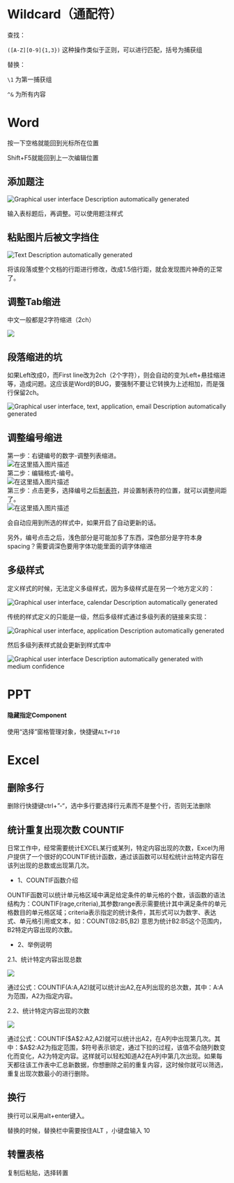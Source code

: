 # Wildcard（通配符）

查找：

`([A-Z][0-9]{1,3})` 这种操作类似于正则，可以进行匹配，括号为捕获组

替换：

`\1` 为第一捕获组

`^&` 为所有内容

# Word

按一下空格就能回到光标所在位置

Shift+F5就能回到上一次编辑位置

## 添加题注

![Graphical user interface Description automatically generated](../attachments/f6900c3da018b866d40387f299d60a83.png)

输入表标题后，再调整。可以使用题注样式

## 粘贴图片后被文字挡住

![Text Description automatically generated](../attachments/b157535576d0002b47b6a7543abde445.png)

将该段落或整个文档的行距进行修改，改成1.5倍行距，就会发现图片神奇的正常了。

## 调整Tab缩进

中文一般都是2字符缩进（2ch）

![](../attachments/8a700602a54092862fbe861e337c375f.png)

## 段落缩进的坑

如果Left改成0，而First line改为2ch（2个字符），则会自动的变为Left+悬挂缩进等，造成问题。这应该是Word的BUG，要强制不要让它转换为上述相加，而是强行保留2ch。

![Graphical user interface, text, application, email Description automatically generated](../attachments/1e1741beeb167cd6f7d2405e6c1fa975.png)

## 调整编号缩进

第一步：右键编号的数字-调整列表缩进。  
![在这里插入图片描述](../attachments/bb07905e6eb3b1397e7136a46886355e.png)  
第二步：编辑格式-编号。  
![在这里插入图片描述](../attachments/502c596f681092fcb2b00d180d7ae854.png)  
第三步：点击更多，选择编号之后[制表符](https://so.csdn.net/so/search?q=%E5%88%B6%E8%A1%A8%E7%AC%A6&spm=1001.2101.3001.7020)，并设置制表符的位置，就可以调整间距了。  
![在这里插入图片描述](../attachments/8ff1bac0012239f5e76e23b3d086e041.png)

会自动应用到所选的样式中，如果开启了自动更新的话。

另外，编号点击之后，浅色部分是可能加多了东西，深色部分是字符本身spacing？需要调深色要用字体功能里面的调字体缩进

## 多级样式

定义样式的时候，无法定义多级样式，因为多级样式是在另一个地方定义的：

![Graphical user interface, calendar Description automatically generated](../attachments/9600354a80010512aba8ff696c073af4.png)

传统的样式定义的只能是一级，然后多级样式通过多级列表的链接来实现：

![Graphical user interface, application Description automatically generated](../attachments/65729db6d5041819592388b3cd97ca79.png)

然后多级列表样式就会更新到样式库中

![Graphical user interface Description automatically generated with medium confidence](../attachments/f58053aebc4a367dba3f4568e6046917.png)

# PPT

#### 隐藏指定Component

使用“选择”窗格管理对象，快捷键`ALT+F10`





# Excel

## 删除多行

删除行快捷键ctrl+”-“，选中多行要选择行元素而不是整个行，否则无法删除

## 统计重复出现次数 COUNTIF

日常工作中，经常需要统计EXCEL某行或某列，特定内容出现的次数，Excel为用户提供了一个很好的COUNTIF统计函数，通过该函数可以轻松统计出特定内容在该列出现的总数或出现第几次。

-   1、COUNTIF函数介绍

OUNTIF函数可以统计单元格区域中满足给定条件的单元格的个数，该函数的语法结构为：COUNTIF(rage,criteria),其参数range表示需要统计其中满足条件的单元格数目的单元格区域；criteria表示指定的统计条件，其形式可以为数字、表达式、单元格引用或文本，如：COUNT(B2:B5,B2) 意思为统计B2:B5这个范围内，B2特定内容出现的次数。

-   2、举例说明

2.1、统计特定内容出现总数

![](../attachments/b18a5eb9700e58e085f3be46d33226b4.jpeg)

通过公式：COUNTIF(A:A,A2)就可以统计出A2,在A列出现的总次数，其中：A:A为范围，A2为指定内容。

2.2、统计特定内容出现的次数

![](../attachments/5ecd5df2c396a2ba133c5a61142b7852.jpeg)

通过公式：COUNTIF(\$A\$2:A2,A2)就可以统计出A2，在A列中出现第几次。其中：\$A\$2:A2为指定范围，\$符号表示锁定，通过下拉的过程，该值不会随列数变化而变化，A2为特定内容。这样就可以轻松知道A2在A列中第几次出现。如果每天都往该工作表中汇总新数据，你想删除之前的重复内容，这时候你就可以筛选，重复出现次数最小的进行删除。

## 换行

换行可以采用alt+enter键入。

替换的时候，替换栏中需要按住ALT ，小键盘输入 10

## 转置表格

复制后粘贴，选择转置
